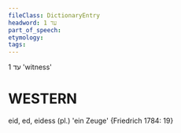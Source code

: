```yaml
---
fileClass: DictionaryEntry
headword: עד 1
part_of_speech: 
etymology: 
tags: 
---
```

עד 1
'witness'

WESTERN
========

eid, ed, eidess (pl.) 'ein Zeuge' {Friedrich 1784: 19}